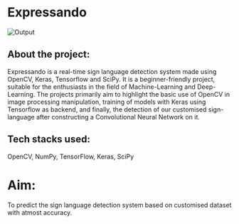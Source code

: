 # **Expressando**

![Output](https://user-images.githubusercontent.com/72666431/209525276-c0505dad-aa54-43f8-95eb-9f38f8354b17.png)

## About the project:

Expressando is a real-time sign language detection system made using OpenCV, Keras, Tensorflow and SciPy. It is a beginner-friendly project, suitable for the enthusiasts in the field of Machine-Learning and Deep-Learning. The projects primarily aim to highlight the basic use of OpenCV in image processing manipulation, training of models with Keras using Tensorflow as backend, and finally, the detection of our customised sign-language after constructing a Convolutional Neural Network on it. 

## Tech stacks used:

OpenCV, NumPy, TensorFlow, Keras, SciPy

# Aim:

To predict the sign language detection system based on customised dataset with atmost accuracy. 
